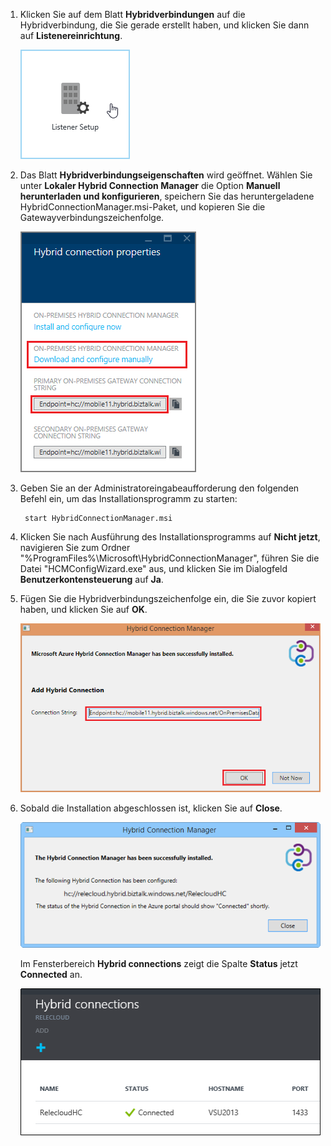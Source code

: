 
1. Klicken Sie auf dem Blatt **Hybridverbindungen** auf die Hybridverbindung, die Sie gerade erstellt haben, und klicken Sie dann auf **Listenereinrichtung**.
	
	![Listener-Einrichtung](./media/app-service-hybrid-connections-manager-install/D04ClickListenerSetup.png)
	
4. Das Blatt **Hybridverbindungseigenschaften** wird geöffnet. Wählen Sie unter **Lokaler Hybrid Connection Manager** die Option **Manuell herunterladen und konfigurieren**, speichern Sie das heruntergeladene HybridConnectionManager.msi-Paket, und kopieren Sie die Gatewayverbindungszeichenfolge.
	
	![Zum Installieren hier klicken](./media/app-service-hybrid-connections-manager-install/D05ClickToInstallHCM.png)
	
5. Geben Sie an der Administratoreingabeaufforderung den folgenden Befehl ein, um das Installationsprogramm zu starten:

		start HybridConnectionManager.msi
 
7. Klicken Sie nach Ausführung des Installationsprogramms auf **Nicht jetzt**, navigieren Sie zum Ordner "%ProgramFiles%\\Microsoft\\HybridConnectionManager", führen Sie die Datei "HCMConfigWizard.exe" aus, und klicken Sie im Dialogfeld **Benutzerkontensteuerung** auf **Ja**.
		
7. Fügen Sie die Hybridverbindungszeichenfolge ein, die Sie zuvor kopiert haben, und klicken Sie auf **OK**.
	
	![Installation](./media/app-service-hybrid-connections-manager-install/D08aHCMInstallManual.png)
	
8. Sobald die Installation abgeschlossen ist, klicken Sie auf **Close**.
	
	![Klicken Sie auf "Schließen"](./media/app-service-hybrid-connections-manager-install/D09HCMInstallComplete.png)
	
	Im Fensterbereich **Hybrid connections** zeigt die Spalte **Status** jetzt **Connected** an.
	
	![Status Verbunden](./media/app-service-hybrid-connections-manager-install/D10HCStatusConnected.png)

<!---HONumber=Oct15_HO3-->